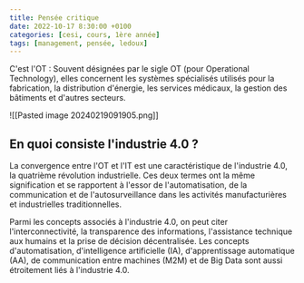 ```yaml
---
title: Pensée critique
date: 2022-10-17 8:30:00 +0100
categories: [cesi, cours, 1ère année]
tags: [management, pensée, ledoux]
---
```


C'est l'OT : Souvent désignées par le sigle OT (pour Operational Technology), elles concernent les systèmes spécialisés utilisés pour la fabrication, la distribution d'énergie, les services médicaux, la gestion des bâtiments et d'autres secteurs.

![[Pasted image 20240219091905.png]]

## En quoi consiste l'industrie 4.0 ?

La convergence entre l'OT et l'IT est une caractéristique de l'industrie 4.0, la quatrième révolution industrielle. Ces deux termes ont la même signification et se rapportent à l'essor de l'automatisation, de la communication et de l'autosurveillance dans les activités manufacturières et industrielles traditionnelles.

Parmi les concepts associés à l'industrie 4.0, on peut citer l'interconnectivité, la transparence des informations, l'assistance technique aux humains et la prise de décision décentralisée. Les concepts d'automatisation, d'intelligence artificielle (IA), d'apprentissage automatique (AA), de communication entre machines (M2M) et de Big Data sont aussi étroitement liés à l'industrie 4.0.
